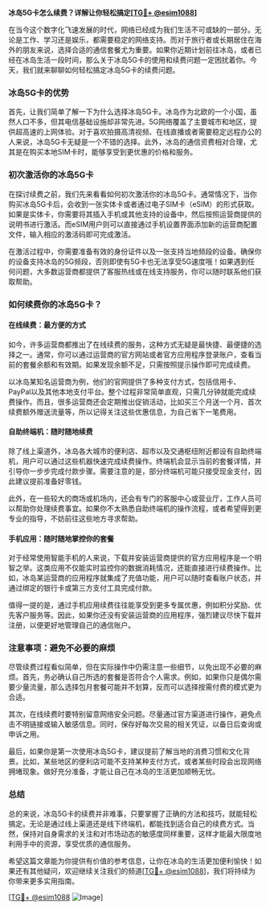 **冰岛5G卡怎么续费？详解让你轻松搞定[[TG💪+ @esim1088](https://t.me/s/esim1088)]**

在当今这个数字化飞速发展的时代，网络已经成为我们生活不可或缺的一部分。无论是工作、学习还是娱乐，都需要稳定的网络支持。而对于旅行者或长期居住在海外的朋友来说，选择合适的通信套餐尤为重要。如果你近期计划前往冰岛，或者已经在冰岛生活一段时间，那么关于冰岛5G卡的使用和续费问题一定困扰着你。今天，我们就来聊聊如何轻松搞定冰岛5G卡的续费问题。

### 冰岛5G卡的优势

首先，让我们简单了解一下为什么选择冰岛5G卡。冰岛作为北欧的一个小国，虽然人口不多，但其电信基础设施却非常先进。5G网络覆盖了主要城市和地区，提供超高速的上网体验。对于喜欢拍摄高清视频、在线直播或者需要稳定远程办公的人来说，冰岛5G卡无疑是一个不错的选择。此外，冰岛的通信资费相对合理，尤其是在购买本地SIM卡时，能够享受到更优惠的价格和服务。

### 初次激活你的冰岛5G卡

在探讨续费之前，我们先来看看如何初次激活你的冰岛5G卡。通常情况下，当你购买冰岛5G卡后，会收到一张实体卡或者通过电子SIM卡（eSIM）的形式获取。如果是实体卡，你需要将其插入手机或其他支持的设备中，然后按照运营商提供的说明书进行激活。而eSIM用户则可以直接通过手机设置界面添加新的运营商配置文件，输入相应的激活码即可完成激活。

在激活过程中，你需要准备有效的身份证件以及一张支持当地频段的设备。确保你的设备支持冰岛的5G频段，否则即使有5G卡也无法享受5G速度哦！如果遇到任何问题，大多数运营商都提供了客服热线或在线支持服务，你可以随时联系他们获取帮助。

### 如何续费你的冰岛5G卡？

#### 在线续费：最方便的方式

如今，许多运营商都推出了在线续费的服务，这种方式无疑是最快捷、最便捷的选择之一。通常，你可以通过运营商的官方网站或者官方应用程序登录账户，查看当前的套餐余额和有效期。如果发现余额不足，只需按照提示操作即可完成续费。

以冰岛某知名运营商为例，他们的官网提供了多种支付方式，包括信用卡、PayPal以及其他本地支付平台。整个过程非常简单直观，只需几分钟就能完成续费操作。而且，很多运营商还会定期推出促销活动，比如买三个月送一个月、首次续费额外赠送流量等，所以记得关注这些优惠信息，为自己省下一笔费用。

#### 自助终端机：随时随地续费

除了线上渠道外，冰岛各大城市的便利店、超市以及交通枢纽附近都设有自助终端机，用户可以通过这些机器快速完成续费操作。终端机会显示当前的套餐详情，并引导你一步步完成付款步骤。需要注意的是，部分终端机可能只接受现金支付，因此建议提前准备好零钱。

此外，在一些较大的商场或机场内，还会有专门的客服中心或营业厅，工作人员可以帮助你处理续费事宜。如果你不太熟悉自助终端机的操作流程，或者希望得到更专业的指导，不妨前往这些地方寻求帮助。

#### 手机应用：随时随地掌控你的套餐

对于经常使用智能手机的人来说，下载并安装运营商提供的官方应用程序是一个明智之举。这类应用不仅能实时监控你的数据消耗情况，还能直接进行续费操作。比如，冰岛某运营商的应用程序就集成了充值功能，用户可以随时查看账户状态，并通过绑定的银行卡或第三方支付工具完成付款。

值得一提的是，通过手机应用续费往往能享受到更多专属优惠，例如积分奖励、优先客户服务等。因此，如果你还没有安装运营商的应用程序，强烈建议尽快下载并注册，以便更好地管理自己的通信账户。

### 注意事项：避免不必要的麻烦

尽管续费过程看似简单，但在实际操作中仍需注意一些细节，以免出现不必要的麻烦。首先，务必确认自己所选的套餐是否符合个人需求。例如，如果你只是偶尔需要少量流量，那么选择包月套餐可能并不划算，反而可以选择按需付费的模式更为合适。

其次，在线续费时要特别留意网络安全问题。尽量通过官方渠道进行操作，避免点击不明链接或输入敏感信息。同时，保存好每次交易的相关凭证，以备日后查询或申诉之用。

最后，如果你是第一次使用冰岛5G卡，建议提前了解当地的消费习惯和文化背景。比如，某些地区的便利店可能不支持某种支付方式，或者某些时段会出现网络拥堵现象。做好充分准备，才能让自己在冰岛的生活更加顺畅无忧。

### 总结

总的来说，冰岛5G卡的续费并非难事，只要掌握了正确的方法和技巧，就能轻松搞定。无论是通过线上渠道还是线下终端机，都能找到适合自己的续费方式。当然，保持对自身需求的关注和对市场动态的敏感度同样重要，这样才能最大限度地利用手中的资源，享受优质的通信服务。

希望这篇文章能为你提供有价值的参考信息，让你在冰岛的生活更加便利愉快！如果还有其他疑问，欢迎继续关注我们的频道[[TG💪+ @esim1088](https://t.me/s/esim1088)]，我们将持续为你带来更多实用指南。

[[TG💪+ @esim1088](https://t.me/s/esim1088) ![Image](https://i.postimg.cc/4NQfJmqS/Snipaste-2025-05-13-00-14-12.png)]